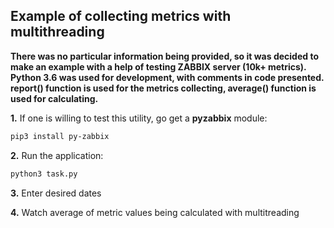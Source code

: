 ## Example of collecting metrics with multithreading

__There was no particular information being provided, so it was decided to make an example with a help of testing ZABBIX server (10k+ metrics). 
Python 3.6 was used for development, with comments in code presented. 
report() function is used for the metrics collecting, average() function is used for calculating.__

**1.** If one is willing to test this utility, go get a **pyzabbix** module:
```sh
pip3 install py-zabbix
```

**2.** Run the application:
```sh
python3 task.py
```

**3.** Enter desired dates

**4.** Watch average of metric values being calculated with multitreading
